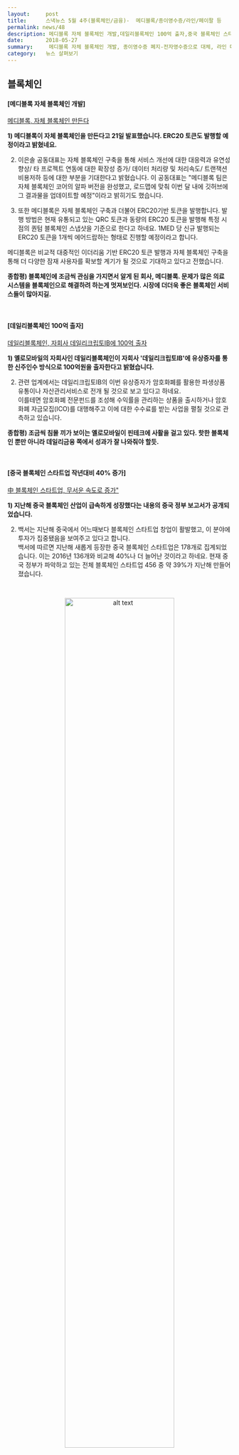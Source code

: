 ```yaml
---
layout:     post
title:      스낵뉴스 5월 4주(블록체인/금융)-  메디블록/종이영수증/라인/페이팔 등
permalink: news/48
description: 메디블록 자체 블록체인 개발,데일리블록체인 100억 출자,중국 블록체인 스타트업 작년대비 40% 증가,중국은행 빈곤퇴치 위해 블록체인 도입,카카오 '카카오G' 설립,모건스탠리 자체 알렉사 스킬 제공,뱅크오브아메리카 AI 비서 에리카 도입,KB국민은행 스마트오더 출시,종이영수증 폐지/전자영수증으로 대체,라인 대만 아이패스 최대주주 차지,페이팔 구글계정 전체 통합,페이팔 아이제틀 인수,교보생명 KISA와 인슈어테크 MOU 체결,미래에셋 핀테크랩 설립,노르디아뱅크 로보 어드바이저 도입
date:       2018-05-27
summary:     메디블록 자체 블록체인 개발, 종이영수증 폐지-전자영수증으로 대체, 라인 대만 아이패스 최대주주 차지, 페이팔 아이제틀 인수 등
category:   뉴스 살펴보기
---
```


## 블록체인 

#### [메디블록 자체 블록체인 개발]

[메디블록, 자체 블록체인 만든다](http://news.naver.com/main/read.nhn?mode=LSD&mid=shm&sid1=105&oid=293&aid=0000022112)

<strong>1) 메디블록이 자체 블록체인을 만든다고 21일 발표했습니다. ERC20 토큰도 발행할 예정이라고 밝혔네요.</strong>

2) 이은솔 공동대표는 자체 블록체인 구축을 통해 서비스 개선에 대한 대응력과 유연성 향상/ 타 프로젝트 연동에 대한 확장성 증가/ 데이터 처리량 및 처리속도/ 트랜잭션 비용저하 등에 대한 부분을 기대한다고 밝혔습니다. 
이 공동대표는 "메디블록 팀은 자체 블록체인 코어의 알파 버전을 완성했고, 로드맵에 맞춰 이번 달 내에 깃허브에 그 결과물을 업데이트할 예정"이라고 밝히기도 했습니다.

3) 또한 메디블록은 자체 블록체인 구축과 더불어 ERC20기반 토큰을 발행합니다. 
발행 방법은 현재 유통되고 있는 QRC 토큰과 동량의 ERC20 토큰을 발행해 특정 시점의 퀀텀 블록체인 스냅샷을 기준으로 한다고 하네요. 
1MED 당 신규 발행되는 ERC20 토큰을 1개씩 에어드랍하는 형태로 진행할 예정이라고 합니다.

메디블록은 비교적 대중적인 이더리움 기반 ERC20 토큰 발행과 자체 블록체인 구축을 통해 더 다양한 잠재 사용자를 확보할 계기가 될 것으로 기대하고 있다고 전했습니다.

<strong>종합평) 블록체인에 조금씩 관심을 가지면서 알게 된 회사, 메디블록. 문제가 많은 의료 시스템을 블록체인으로 해결하려 하는게 멋져보인다. 시장에 더더욱 좋은 블록체인 서비스들이 많아지길.</strong>

<br>

#### [데일리블록체인 100억 출자]

[데일리블록체인, 자회사 데일리크립토IB에 100억 출자](http://news1.kr/articles/?3326237)

<strong>1) 옐로모바일의 자회사인 데일리블록체인이 자회사 '데일리크립토IB'에 유상증자를 통한 신주인수 방식으로 100억원을 출자한다고 밝혔습니다.</strong>

2) 관련 업계에서는 데일리크립토IB의 이번 유상증자가 암호화폐를 활용한 파생상품 유통이나 자산관리서비스로 전개 될 것으로 보고 있다고 하네요.   
이를테면 암호화폐 전문펀드를 조성해 수익률을 관리하는 상품을 출시하거나 암호화폐 자금모집(ICO)를 대행해주고 이에 대한 수수료를 받는 사업을 펼칠 것으로 관측하고 있습니다.

<strong>종합평) 조금씩 침몰 끼가 보이는 옐로모바일이 핀테크에 사활을 걸고 있다. 핫한 블록체인 뿐만 아니라 데일리금융 쪽에서 성과가 잘 나와줘야 할듯.</strong>

<br>

#### [중국 블록체인 스타트업 작년대비 40% 증가]

[中 블록체인 스타트업, 무서운 속도로 증가"](http://www.zdnet.co.kr/news/news_view.asp?artice_id=20180522142530)

<strong>1) 지난해 중국 블록체인 산업이 급속하게 성장했다는 내용의 중국 정부 보고서가 공개되었습니다.</strong>

2) 백서는 지난해 중국에서 어느때보다 블록체인 스타트업 창업이 활발했고, 이 분야에 투자가 집중됐음을 보여주고 있다고 합니다.  
백서에 따르면 지난해 새롭게 등장한 중국 블록체인 스타트업은 178개로 집계되었습니다. 이는 2016년 136개와 비교해 40%나 더 늘어난 것이라고 하네요. 
현재 중국 정부가 파악하고 있는 전체 블록체인 스타트업 456 중 약 39%가 지난해 만들어졌습니다.

<br>

<p align ="middle">	
 <img src="http://image.zdnet.co.kr/2018/05/22/lyk_5pMzvcHG1JxCbadb.jpg" alt="alt text" width = "70%">
</p>

<br>


3) 백서에는 블록체인 기술에 대한 투자도 최고치에 달했다는 내용도 포함됩니다.   
백서에 따르면 현재까지 249건의 블록체인 기술에 대한 투자가 이뤄졌는데, 그 중 40%인 96건이 지난해 집중되었습니다. 
지난 2014년부터 2016년까지 투자 건수를 모두 합친 것보다 더 많은 투자가 지난해 일어났습니다.​

특히 올해 1분기에는 이미 68건의 투자가 이뤄졌다고 합니다.

<strong>종합평) 인공지능 스피커 시장 뿐만 아니라 블록체인도 활발하다. 대륙은 너무너무 크다. 이제는 예전의 중국이 절대 아니다.</strong>

<br>

#### [중국은행 빈곤퇴치 위해 블록체인 도입]

[중국은행, 티베트 빈곤퇴치 위해 블록체인 사용](http://www.zdnet.co.kr/news/news_view.asp?artice_id=20180525082850&type=det&re=)

<strong>1) 중국 최대 국영은행 중 하나인 중국은행(Bank of China)이 티베트 빈곤 퇴치를 위해 블록체인 기술을 사용합니다.</strong>

2)  중국은행은 중국 남서 지방 티베트 자치구에 기존 클라우드 기반 시스템에 블록체인 기술을 통합 도입해, 빠르게 생활자금을 신청하거나 지원자 매칭을 손쉽게 할 계획을 가지고 있다고 밝혔습니다.
중국은행의 블록체인 기술은 은행 거래와 자금 배분에 대한 보안 검증에 사용되며, 다중 노드 네트워크로 은행 및 자금 지원자와 연결하는 데 이용될 계획이라고 합니다.

3) 중국은행은 티베트 자치구 외에도 간쑤·유난·칭하이 같은 지역에도 비슷한 프로젝트 도입하고 있는데요. 특히 티베트는 지역 빈곤 구제 사무소의 통계에 따르면 33만명이 빈곤층이라고 합니다.

현재 중국 정부는 빈곤 퇴치를 위해 26억달러(약 2조8천100억원)를 배정한 상태입니다.​

<strong>종합평) 빈곤과의 전쟁에 블록체인이 쓰인다. 블록체인은 세상을 어디까지 바꿀 수 있을까.</strong>

<br>


#### [카카오 '카카오G' 설립]

[카카오, 블록체인 사업 지휘할 '카카오G' 설립](http://news.wowtv.co.kr/NewsCenter/News/Read?articleId=A201805240505&t=NN)

<strong>1) 카카오가 지난 3월 블록체인 전문회사 '그라운드X'를 설립하면서 지주회사 역할을 하는 카카오G를 만든 것으로 나타났습니다.</strong>

2) 카카오G의 수장은 카카오인베스트먼트 대표인 박지환 사장이 맡습니다. 기존의 '그라운드X'는 카카오 G가 지주사 역할을 함에 따라 카카오의 손자회사가 됩니다.
지주사인 카카오G는 투자 및 사업방향을 결정하며, 그 자회사격인 그라운드X는 블록체인 서비스를 맡을 전망입니다. 

<br>



- - -

## 금융

#### [모건스탠리 자체 알렉사 스킬 제공]

[ 모건스탠리, 은행 업무에 아마존 '알렉사' 활용](http://news.naver.com/main/read.nhn?mode=LSD&mid=shm&sid1=105&oid=092&aid=0002137949)

<strong>1) 모건스탠리가 은행 고객이 음성 명령을 사용해 거래하거나 정보를 얻을 수 있게 하기 위해 '알렉사 스킬 키트'를 이용, 서비스를 제공합니다.</strong>

2) 서비스에는 모건스태리가 조사한 최신 인사이트 및 시장 분석, 트랜드가 포함되며, 미국의 퀴즈쇼 jeopardy같은 금융 용어 게임도 제공한다고 합니다.

<strong>종합평) 최근에 알렉사 스킬 하나를 개발 중인데, 한번 참고해봐야겠다. </strong>

<br>


#### [뱅크오브아메리카 AI 비서 에리카 도입]

[ 뱅크오브아메리카, AI 금융 비서 '에리카' 도입](http://news.naver.com/main/read.nhn?mode=LSD&mid=shm&sid1=105&oid=092&aid=0002137938)

<strong>1) 뱅크오브아메리카는 지난 3월 첫 선을 보인 AI 비서 에리카를 18일 공식 출시한다고 발표했습니다. </strong>

2) 에리카는 뱅크오브아메리카 앱에서 음성인식, 문자인식, 동작인식 등 기술을 기반으로 구동되며 이용자의 과거 쇼핑 내역을 통해 거래 패턴을 분석하고, 가까운 ATM 기기 검색, 내점 예약 관리 등의 역할을 수행하게 됩니다.   
또한 고객들의 거래 정보를 자가학습하면서 금융 서비스를 고도화하도록 설계되었다고 하네요.

<br>


#### [KB국민은행 스마트오더 출시]

[동네 커피점도 스타벅스처럼 '스마트오더'…수수료 확 준다](http://news.mt.co.kr/mtview.php?no=2018052009054977611)

<strong>1) KB국민카드는 핀테크업체 페이민트와의 협업을 통해 PG(결제대행)사를 거치지 않는 스마트오더 서비스를 개발해 시범 운영을 시작합니다. </strong>

2) 스마트오더는 스타벅스 ‘사이렌오더’처럼 스마트폰으로 미리 원하는 상품을 주문, 결제하면 매장에서 대기시간 없이 상품을 받을 수 있는 서비스입니다. 

3) 지금까지 스마트오더를 사용하기 위해서 카드 가맹점은 월 3만원 정도의 사용료와 약 3%의 PG수수료를 내야 했습니다. 
스마트오더가 PG사와 연동된 결제방식을 사용했기 때문인데요. 
예를 들어 월 매출이 500만원이고 이중 스마트오더 매출이 400만원이라고 하면 가맹점은 사용료 3만원과 PG수수료 12만원 등 총 15만원을 부담한다. 

헌데 국민카드와 페이민트가 개발한 스마트오더 서비스는 PG사를 끼지 않고 결제가 가능합니다. 
가맹점은 3%의 PG수수료 대신 자신의 연매출 기준에 맞는 가맹점 수수료를 내면 됩니다.
연매출은 3억원 이하는 0.8%의 가맹점 수수료가 적용됩니다. 
따라서 스마트오더 매출 400만원에 해당하는 수수료는 3만2000원으로 수수료 부담은 70% 이상 줄어듭니다. 
사용료를 합친 비용 부담도 4만6000원으로 기존 방식의 절반 수준에 불과하게 됩니다.

4) 이번 서비스는 금융위원회가 추진 중인 금융규제 테스트베드의 하나로 진행됩니다. 금융규제 테스트베드는 핀테크기업들이 개발한 금융서비스에 대한 사용권을 금융회사가 위탁받아 시범 운영하는 제도입니다. 
현재 국민카드는 올해 상반기 중으로 제주지역 100개 가맹점으로 시범 서비스 대상을 확대하고 연말까지 시범 서비스를 진행할 계획이라고 하네요. 

<strong>종합평)좋은 서비스가 하나 나온 듯 하다. 국민카드 입장에서는 데이터를 얻고, 중소업체 입장에서는 비용절감이 되니 윈윈이 될 수 있을듯. </strong>

<br>

#### [종이영수증 폐지, 전자영수증으로 대체 ]

[정부, 종이영수증 없앤다…전자영수증으로 완전대체](http://news1.kr/articles/?3325209)

<strong>1) 정부가 이르면 연말부터 종이영수증을 전자영수증으로 대체할 예정이라고 합니다. </strong>  
보관중인 정부의 종이영수증도 순차적으로 모두 폐기됩니다.

2) 앞으로 정부사업 수행기관은 카드사로부터 신용카드 거래정보를 전송받아 '전자영수증' 형태로 보관할 수 있게 되었습니다.  
전자영수증 정보처리시스템이 없는 경우, 공인전자문서센터에 보관해 카드사용 영수증 보관을 갈음합니다.

기존에 보관하던 종이 영수증은 이르면 올해 말부터 단계적으로 폐기합니다. 우선 과기정통부 소관 사업부터 추진한 이후 전 부처에서 전자영수증 사용 및 종이영수증 폐기를 확대할 방침이라고 하네요.

<strong>종합평) 해마다 예산·기금 사업비 관련 종이 영수증 4800만건이 종이 형태로 낭비되어왔다고 한다. 좋은 사례인듯.</strong>

<br>

#### [라인 대만 아이패스 최대주주 차지]

[네이버 라인, 대만 1위 결제업체 최대주주 됐다](http://news.hankyung.com/article/2018052494281)

<strong>1) 네이버의 일본 자회사인 라인이 대만 1위 온·오프라인 간편결제 대행업체인 아이패스(iPASS)의 최대주주 자리를 차지했습니다. </strong>

<br>

<p align ="middle">	
 <img src="http://img.hankyung.com/photo/201805/AA.16797923.1.jpg" alt="alt text" width = "70%">
</p>

<br>

2) 이 회사가 발급하는 교통카드 ‘iPASS’는 대만 모든 지역의 편의점, 식당 등 오프라인 매장과 온라인 마켓에서 사용할 수 있습니다.   
네이버 관계자는 “iPASS는 대만에서 유일하게 교통 IC카드의 발행과 전자결제 업무를 할 수 있는 회사”,   
“현지에서 모바일 결제 서비스인 라인페이 사업을 확대할 계획”이라고 설명했습니다. 

3) 라인은 이번 지분 인수로 아시아 간편결제 시장 영향력을 더욱 확대할 수 있게 되었습니다.   
현재 대만의 라인페이 이용자 수는 지난 1월 220만 명을 돌파했으며 대만 CTBC은행과 라인페이가 제휴한 신용·체크카드는 100만 장 이상 발급됐습니다.   
또한 라인은 대만의 ‘국민 모바일 메신저’(전체 인구의 76.4%인 1800만 명 이용)로 불리우고 있습니다.

라인이 iPASS의 최대주주가 된 만큼 대만에 인터넷은행을 설립할 것이라는 전망도 나오고 있습니다.   
대만 정부는 올 들어 ‘규제 샌드박스(신기술 도입 시 규제를 일정 기간 유예해 주는 제도)’를 도입했으며 오프라인 지점이 필요 없는 인터넷은행 허용을 검토하고 있다고 하네요.

<strong>종합평) 글로벌 라인페이 이용자 수는 지난해 12월 기준 4000만 명. 최근 1년 동안 글로벌 라인페이 거래액은 약 4조6585억원. 특히 아시아,동남아 시장에선 진짜 깡패다.  </strong>

<br>

#### [페이팔 구글계정 전체 통합]

[페이팔, 구글 계정과 완전히 통합한다](http://www.kinews.net/news/articleView.html?idxno=200056)

<strong>1) 페이팔과 구글 계정이 완전히 통합됩니다.</strong>

2) 기존의 구글과 페이팔의 결합은 단순한 서비스 이동에 불과했습니다.   
어떤 상품을 구입하기 위해서는 구글 페이를 통해 페이팔을 사용해야 했고, 돈을 송금하려면 페이팔 소유의 벤모를 활용했다는데요. 

앞으로는 페이팔 로그인만 한다면 모든 서비스를 이용할 수 있게 되었습니다.
이제 페이팔 계정을 구글에 한번만 추가한다면 구글 플레이, 유튜브, 지메일, 구글 스토어, 구글 페이 등으로 구성된 구글 생태계를 바로 이용 가능하다고 하네요.

<br>

#### [페이팔 아이제틀 인수]

[페이팔, 스웨덴 핀테크社 '아이제틀' 22억 달러 인수](http://www.zdnet.co.kr/news/news_view.asp?artice_id=20180521065038)

<strong>1) 페이팔이 스웨덴에 본사를 둔 아이제틀(iZettle)을 22억달러(약 2조3천800억원)에 인수합니다.</strong>

2) 아이제틀은 소매점이나 중소기업 등에 지불, 자금 관리 서비스를 원스톱으로 제공하는 기업입니다. 현재 IPO을 작년부터 준비 중인 상태입니다.

​3) 현재 페이팔은 미국 모바일 결제기업인 '스퀘어(Squre)' 등과 경쟁 상태입니다. 
스퀘어는 오프라인 중소기업 소매 결제를 핵심 사업으로 진행하면서 송금 사업을 성장시키는 중인데요. 
페이팔은 비슷한 사업에서 성과를 낸 아이제틀 인수가 스퀘어의 시장 성장세를 견제할 수 있는 카드로 보았고 이번 인수를 진행했습니다.

<strong>종합평) 중소업체 시장에서 페이팔이 카드를 꺼내들었다. 스퀘어가 이 부분에서 잘 나가면서 송금으로 진출하니 스퀘어를 견제하려는 모습으로 보인다. </strong>

<br>

#### [교보생명 KISA와 인슈어테크 MOU 체결]

[교보생명, 한국인터넷진흥원(KISA)과 인슈어테크 교류 MOU](http://www.seoulfn.com/news/articleView.html?idxno=307241)

<strong>1) 교보생명이 KISA와 인슈어테크 활성화를 위한 포괄적 업무협약(MOU)를 체결했다고 밝혔습니다.</strong>

2) 한국인터넷진흥원(Korea Internet & Security Agency, KISA)은 ICT 기반의 안전한 디지털 정보사회를 구현하고 인터넷산업의 글로벌 경쟁력을 확보하기 위해 설립된 과기부 산하의 준정부기관입니다.

교보생명은 KISA와의 이번 업무제휴를 통해 유망 인슈어테크 스타트업 발굴/ 인슈어테크 기업 사업화 지원/ 블록체인 확산을 위한 기술교류/ 인터넷 이용환경 개선 등 인슈어테크 활성화에 적극 나설 예정이라고 전했습니다.
 
3) 교보생명은 먼저 KISA의 핀테크 기술지원센터와 공동으로 인슈어테크 기업이나 스타트업을 선발하고 인큐베이팅을 지원합니다. 
또한 예비창업자나 스타트업 육성을 위해 KISA와 함께 핀테크 아카데미를 운영할 예정이라고 합니다.
인슈어테크 기업을 발굴하기 위해 해커톤(Hackathon) 대회도 개최할 계획이라고 하네요.

<br>


#### [미래에셋 핀테크랩 설립]

[미래에셋대우, 증권업계 최초 '핀테크랩' 설립](http://news.inews24.com/php/news_view.php?g_serial=1096481&g_menu=022300&rrf=nv)

<strong>1) 미래에셋대우가 증권업계에서는 처음으로 핀테크랩을 설립합니다.</strong>

2) 미래에셋대우는 핀테크 기업, 엑셀러레이터, 벤처캐피탈(VC) 등의 핀테크 유관기관 및 IT 기업 등과 함께 '미래에셋 디지털 혁신 플랫폼' 홈페이지를 오픈했다고 밝혔습니다.
미래에셋 디지털 혁신 플랫폼은 핀테크 허브, 핀테크 파트너십 프로그램, 이노베이션 랩스(LABS)로 구성돼 있으며, 핀테크 기업의 육성과 성장을 위해 유기적으로 운영됩니다. 

3) 미래에셋대우는 미래에셋그룹이 보유한 15개국 글로벌 법인 네트워크를 통해 핀테크 기업의 글로벌 진출과 투자 유치를 지원하고, 과제 수행을 위한 기술 지원, 서비스 사전 검증 등에도 나설 예정이라고 합니다.

1차적으로는 금융투자업과 관련된 서비스 개선 쪽을 생각하고 있으며, 이후 더 나아가 금융전반과 관련해 신기술로 바꿔나갈 수 있는 부분까지 확대하겠다는 계획입니다.

따라서 지금은 미래에셋대우에 우선 서비스를 적용하고, 이후 핀테크 영역을 미래에셋생명이나 미래에셋운용 등 그룹 계열사까지 확대하기로 전했습니다. 

<br>

#### [노르디아뱅크 로보 어드바이저 도입]

[덴마크 '노르디아 뱅크', 로보 어드바이저 '노라' 도입](http://www.irobotnews.com/news/articleView.html?idxno=14000)

<strong>1) 북유럽에서 가장 큰 은행인 덴마크 노르디아뱅크(Nordea Bank AB)가 로보 어드바이저 '노라(Nora)'를 도입했습니다.</strong>

2) 노라는 매년 은행으로부터 예금 조언을 구하는 50만명 고객의 4%인 2만명에 대한 투자 자문을 시작하게 됩니다.   
노르디아뱅크는 이 수치를 2~3년 내에 약 200만명으로 늘릴 계획이라고 밝혔습니다.
현재 노라의 고객 대부분은 소위 밀레니엄 세대(40세 미만)이지만 50~60세 여성들에게도 인기가 있다고 합니다.


3) 노르디아는 이미 스웨덴의 고객에게 로봇 자문을 제공하고 있으며 핀란드에서도 서비스를 시작했습니다.   
노르디아는 올해 여름에 노르웨이에서도 노라를 운영한다는 계획을 갖고 있다고 전했습니다.

<strong>종합평) 유럽, 아시아, 미국 어디서든 핀테크 열풍이다. 특히 현재 전 세계적으로 스타트업들이 기존의 대형은행들이 하던 영역을 잡아먹고 있어 전통 은행들의 입지가 좁아지고 있는데, 노르디아 뱅크도 그런 위기의식의 일환으로 핀테크 기반 서비스를 내놓는 것 같다.</strong>

<br>
 